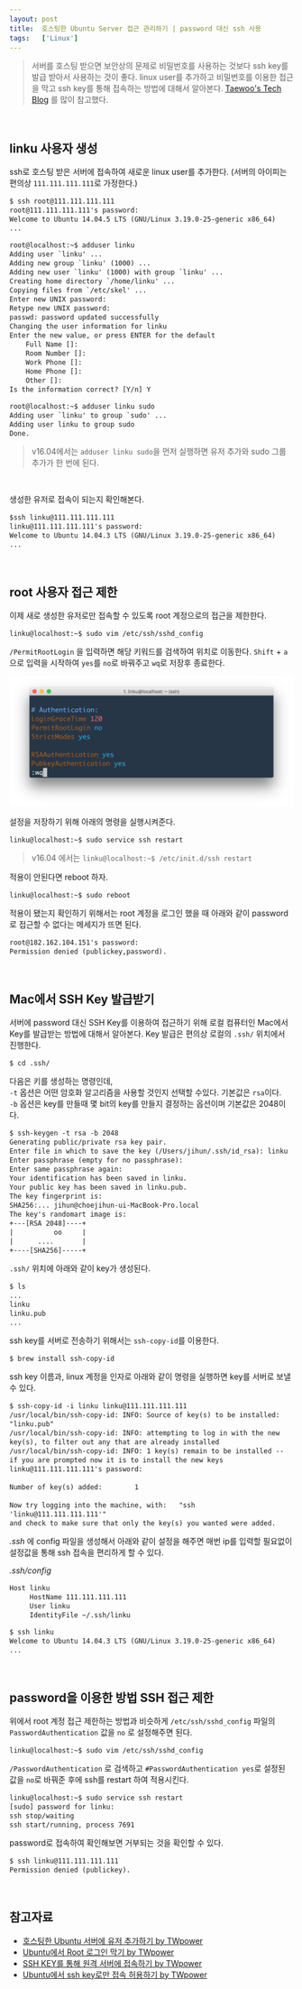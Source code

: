 ```yaml
---
layout: post
title:  호스팅한 Ubuntu Server 접근 관리하기 | password 대신 ssh 사용
tags:   ['Linux']
---
```


> 서버를 호스팅 받으면 보안상의 문제로 비밀번호를 사용하는 것보다 ssh key를 발급 받아서 사용하는 것이 좋다. linux user를 추가하고 비밀번호를 이용한 접근을 막고 ssh key를 통해 접속하는 방법에 대해서 알아본다. [Taewoo's Tech Blog](https://twpower.github.io/) 를 많이 참고했다.  

<br/>  

## linku 사용자 생성  

ssh로 호스팅 받은 서버에 접속하여 새로운 linux user를 추가한다. (서버의 아이피는 편의상 `111.111.111.111`로 가정한다.)  

```
$ ssh root@111.111.111.111
root@111.111.111.111's password:
Welcome to Ubuntu 14.04.5 LTS (GNU/Linux 3.19.0-25-generic x86_64)
...
```   

```
root@localhost:~$ adduser linku
Adding user `linku' ...
Adding new group `linku' (1000) ...
Adding new user `linku' (1000) with group `linku' ...
Creating home directory `/home/linku' ...
Copying files from `/etc/skel' ...
Enter new UNIX password:
Retype new UNIX password:
passwd: password updated successfully
Changing the user information for linku
Enter the new value, or press ENTER for the default
	Full Name []:
	Room Number []:
	Work Phone []:
	Home Phone []:
	Other []:
Is the information correct? [Y/n] Y
```  

```
root@localhost:~$ adduser linku sudo
Adding user `linku' to group `sudo' ...
Adding user linku to group sudo
Done.
```

> v16.04에서는 `adduser linku sudo`을 먼저 실행하면 유저 추가와 sudo 그룹 추가가 한 번에 된다.  

<br/>  

생성한 유저로 접속이 되는지 확인해본다.  

```
$ssh linku@111.111.111.111
linku@111.111.111.111's password:
Welcome to Ubuntu 14.04.3 LTS (GNU/Linux 3.19.0-25-generic x86_64)
...
```  

<br/>  

## root 사용자 접근 제한  

이제 새로 생성한 유저로만 접속할 수 있도록 root 계정으로의 접근을 제한한다.  

```
linku@localhost:~$ sudo vim /etc/ssh/sshd_config
```  

`/PermitRootLogin` 을 입력하면 해당 키워드를 검색하여 위치로 이동한다. `Shift` + `a` 으로 입력을 시작하여 `yes`를 `no`로 바꿔주고 `wq`로 저장후 종료한다.  

![PermitRootLogin](/images/ubuntu-server-access/permitRootLogin.png)  

설정을 저장하기 위해 아래의 명령을 실행시켜준다.

```
linku@localhost:~$ sudo service ssh restart
```

> v16.04 에서는 `linku@localhost:~$ /etc/init.d/ssh restart`

적용이 안된다면 reboot 하자.

```
linku@localhost:~$ sudo reboot
```

적용이 됐는지 확인하기 위해서는 root 계정을 로그인 했을 때 아래와 같이 password로 접근할 수 없다는 메세지가 뜨면 된다.  

```
root@182.162.104.151's password:
Permission denied (publickey,password).
```  

<br/>  

## Mac에서 SSH Key 발급받기  

서버에 password 대신 SSH Key를 이용하여 접근하기 위해 로컬 컴퓨터인 Mac에서 Key를 발급받는 방법에 대해서 알아본다. Key 발급은 편의상 로컬의 `.ssh/` 위치에서 진행한다.   

```
$ cd .ssh/
```

다음은 키를 생성하는 명령인데,  
`-t` 옵션은 어떤 암호화 알고리즘을 사용할 것인지 선택할 수있다. 기본값은 `rsa`이다.   
`-b` 옵션은 key를 만들때 몇 bit의 key를 만들지 결정하는 옵션이며 기본값은 2048이다.

```
$ ssh-keygen -t rsa -b 2048
Generating public/private rsa key pair.
Enter file in which to save the key (/Users/jihun/.ssh/id_rsa): linku
Enter passphrase (empty for no passphrase):
Enter same passphrase again:
Your identification has been saved in linku.
Your public key has been saved in linku.pub.
The key fingerprint is:
SHA256:... jihun@choejihun-ui-MacBook-Pro.local
The key's randomart image is:
+---[RSA 2048]----+
|          oo     |
|      ....       |
+----[SHA256]-----+
```  

`.ssh/` 위치에 아래와 같이 key가 생성된다.  

```
$ ls
...
linku
linku.pub
...
```  

ssh key를 서버로 전송하기 위해서는 `ssh-copy-id`를 이용한다.   

```
$ brew install ssh-copy-id
```  

ssh key 이름과, linux 계정을 인자로 아래와 같이 명령을 실행하면 key를 서버로 보낼 수 있다.  

```
$ ssh-copy-id -i linku linku@111.111.111.111
/usr/local/bin/ssh-copy-id: INFO: Source of key(s) to be installed: "linku.pub"
/usr/local/bin/ssh-copy-id: INFO: attempting to log in with the new key(s), to filter out any that are already installed
/usr/local/bin/ssh-copy-id: INFO: 1 key(s) remain to be installed -- if you are prompted now it is to install the new keys
linku@111.111.111.111's password:

Number of key(s) added:        1

Now try logging into the machine, with:   "ssh 'linku@111.111.111.111'"
and check to make sure that only the key(s) you wanted were added.
```   

_.ssh_ 에 config 파일을 생성해서 아래와 같이 설정을 해주면 매번 ip를 입력할 필요없이 설정값을 통해 ssh 접속을 편리하게 할 수 있다.  

_.ssh/config_  

```
Host linku
     HostName 111.111.111.111
     User linku
     IdentityFile ~/.ssh/linku
```  

```
$ ssh linku
Welcome to Ubuntu 14.04.3 LTS (GNU/Linux 3.19.0-25-generic x86_64)
...
```

<br/>  

## password을 이용한 방법 SSH 접근 제한  

위에서 root 계정 접근 제한하는 방법과 비슷하게 `/etc/ssh/sshd_config` 파일의 `PasswordAuthentication` 값을 `no` 로 설정해주면 된다.  

```
linku@localhost:~$ sudo vim /etc/ssh/sshd_config
```  

`/PasswordAuthentication` 로 검색하고 `#PasswordAuthentication yes`로 설정된 값을 `no`로 바꿔준 후에 ssh를 restart 하여 적용시킨다.  

```
linku@localhost:~$ sudo service ssh restart
[sudo] password for linku:
ssh stop/waiting
ssh start/running, process 7691
```

password로 접속하여 확인해보면 거부되는 것을 확인할 수 있다.  

```
$ ssh linku@111.111.111.111
Permission denied (publickey).
```  

<br/>  

## 참고자료  

- [호스팅한 Ubuntu 서버에 유저 추가하기 by TWpower](https://twpower.github.io/linux/2017/03/17/31(%ED%98%B8%EC%8A%A4%ED%8C%85%ED%95%9C-Ubuntu-%EC%84%9C%EB%B2%84%EC%97%90-%EC%9C%A0%EC%A0%80-%EC%B6%94%EA%B0%80%ED%95%98%EA%B8%B0).html)  
- [Ubuntu에서 Root 로그인 막기 by TWpower](https://twpower.github.io/linux/2017/03/31/34(Ubuntu%EC%97%90%EC%84%9C-Root-%EB%A1%9C%EA%B7%B8%EC%9D%B8-%EB%A7%89%EA%B8%B0).html)  
- [SSH KEY를 통해 원격 서버에 접속하기 by TWpower](https://twpower.github.io/linux/2017/03/25/33(SSH-KEY%EB%A5%BC-%ED%86%B5%ED%95%B4-%EC%9B%90%EA%B2%A9-%EC%84%9C%EB%B2%84%EC%97%90-%EC%A0%91%EC%86%8D%ED%95%98%EA%B8%B0).html)  
- [Ubuntu에서 ssh key로만 접속 허용하기 by TWpower](https://twpower.github.io/linux/2017/03/31/35(Ubuntu%EC%97%90%EC%84%9C-ssh-key%EB%A1%9C%EB%A7%8C-%EC%A0%91%EC%86%8D-%ED%97%88%EC%9A%A9%ED%95%98%EA%B8%B0).html)  
